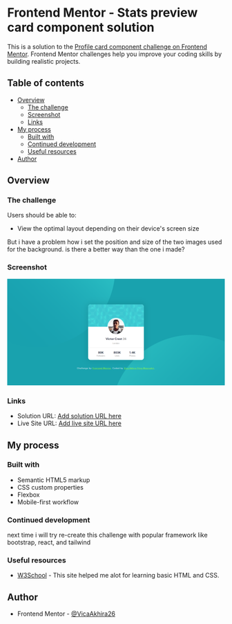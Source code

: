 # Frontend Mentor - Stats preview card component solution

This is a solution to the [Profile card component challenge on Frontend Mentor](https://www.frontendmentor.io/challenges/profile-card-component-cfArpWshJ). Frontend Mentor challenges help you improve your coding skills by building realistic projects.

## Table of contents

- [Overview](#overview)
  - [The challenge](#the-challenge)
  - [Screenshot](#screenshot)
  - [Links](#links)
- [My process](#my-process)
  - [Built with](#built-with)
  - [Continued development](#continued-development)
  - [Useful resources](#useful-resources)
- [Author](#author)

## Overview

### The challenge

Users should be able to:

- View the optimal layout depending on their device's screen size

But i have a problem how i set the position and size of the two images used for the background. is there a better way than the one i made?

### Screenshot

![](./design/screencapture.png)

### Links

- Solution URL: [Add solution URL here](https://your-solution-url.com)
- Live Site URL: [Add live site URL here](https://your-live-site-url.com)

## My process

### Built with

- Semantic HTML5 markup
- CSS custom properties
- Flexbox
- Mobile-first workflow

### Continued development

next time i will try re-create this challenge with popular framework like bootstrap, react, and tailwind

### Useful resources

- [W3School](https://www.w3schools.com/) - This site helped me alot for learning basic HTML and CSS.

## Author

- Frontend Mentor - [@VicaAkhira26](https://www.frontendmentor.io/profile/VicaAkhira26)
